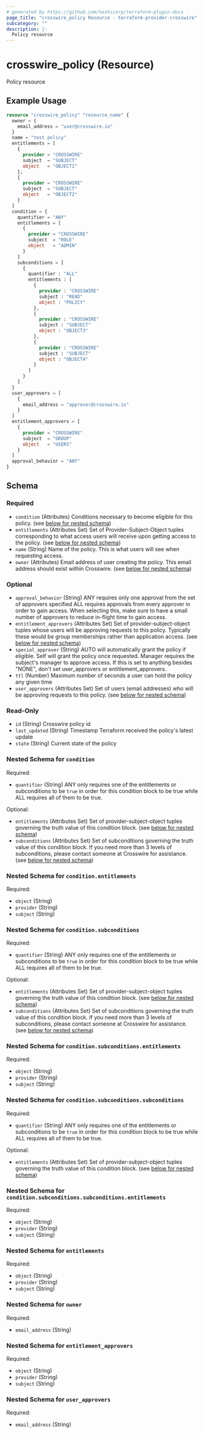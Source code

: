 ```yaml
---
# generated by https://github.com/hashicorp/terraform-plugin-docs
page_title: "crosswire_policy Resource - terraform-provider-crosswire"
subcategory: ""
description: |-
  Policy resource
---
```


# crosswire_policy (Resource)

Policy resource

## Example Usage

```terraform
resource "crosswire_policy" "resource_name" {
  owner = {
    email_address = "user@crosswire.io"
  }
  name = "test policy"
  entitlements = [
    {
      provider = "CROSSWIRE"
      subject  = "SUBJECT"
      object   = "OBJECT1"
    },
    {
      provider = "CROSSWIRE"
      subject  = "SUBJECT"
      object   = "OBJECT2"
    }
  ]
  condition = {
    quantifier = "ANY"
    entitlements = [
      {
        provider = "CROSSWIRE"
        subject  = "ROLE"
        object   = "ADMIN"
      }
    ]
    subconditions = [
      {
        quantifier : "ALL"
        entitlements : [
          {
            provider : "CROSSWIRE"
            subject : "READ"
            object : "POLICY"
          },
          {
            provider : "CROSSWIRE"
            subject : "SUBJECT"
            object : "OBJECT3"
          },
          {
            provider : "CROSSWIRE"
            subject : "SUBJECT"
            object : "OBJECT4"
          }
        ]
      }
    ]
  }
  user_approvers = [
    {
      email_address = "approver@crosswire.io"
    }
  ]
  entitlement_approvers = [
    {
      provider = "CROSSWIRE"
      subject  = "GROUP"
      object   = "USERS"
    }
  ]
  approval_behavior = "ANY"
}
```

<!-- schema generated by tfplugindocs -->
## Schema

### Required

- `condition` (Attributes) Conditions necessary to become eligible for this policy. (see [below for nested schema](#nestedatt--condition))
- `entitlements` (Attributes Set) Set of Provider-Subject-Object tuples corresponding to what access users will receive upon getting access to the policy. (see [below for nested schema](#nestedatt--entitlements))
- `name` (String) Name of the policy. This is what users will see when requesting access.
- `owner` (Attributes) Email address of user creating the policy. This email address should exist within Crosswire. (see [below for nested schema](#nestedatt--owner))

### Optional

- `approval_behavior` (String) ANY requires only one approval from the set of approvers specified
ALL requires approvals from every approver in order to gain access. When selecting this, make sure to have a small number of approvers to reduce in-flight time to gain access.
- `entitlement_approvers` (Attributes Set) Set of provider-subject-object tuples whose users will be approving requests to this policy.
Typically these would be group memberships rather than application access. (see [below for nested schema](#nestedatt--entitlement_approvers))
- `special_approver` (String) AUTO will automatically grant the policy if eligible.
Self will grant the policy once requested.
Manager requires the subject's manager to approve access.
If this is set to anything besides "NONE", don't set user_approvers or entitlement_approvers.
- `ttl` (Number) Maximum number of seconds a user can hold the policy any given time
- `user_approvers` (Attributes Set) Set of users (email addresses) who will be approving requests to this policy. (see [below for nested schema](#nestedatt--user_approvers))

### Read-Only

- `id` (String) Crosswire policy id
- `last_updated` (String) Timestamp Terraform received the policy's latest update
- `state` (String) Current state of the policy

<a id="nestedatt--condition"></a>
### Nested Schema for `condition`

Required:

- `quantifier` (String) ANY only requires one of the entitlements or subconditions to be `true` in order for this condition block to be true while ALL requires all of them to be true.

Optional:

- `entitlements` (Attributes Set) Set of provider-subject-object tuples governing the truth value of this condition block. (see [below for nested schema](#nestedatt--condition--entitlements))
- `subconditions` (Attributes Set) Set of subconditions governing the truth value of this condition block. If you need more than 3 levels of subconditions, please contact someone at Crosswire for assistance. (see [below for nested schema](#nestedatt--condition--subconditions))

<a id="nestedatt--condition--entitlements"></a>
### Nested Schema for `condition.entitlements`

Required:

- `object` (String)
- `provider` (String)
- `subject` (String)


<a id="nestedatt--condition--subconditions"></a>
### Nested Schema for `condition.subconditions`

Required:

- `quantifier` (String) ANY only requires one of the entitlements or subconditions to be `true` in order for this condition block to be true while ALL requires all of them to be true.

Optional:

- `entitlements` (Attributes Set) Set of provider-subject-object tuples governing the truth value of this condition block. (see [below for nested schema](#nestedatt--condition--subconditions--entitlements))
- `subconditions` (Attributes Set) Set of subconditions governing the truth value of this condition block. If you need more than 3 levels of subconditions, please contact someone at Crosswire for assistance. (see [below for nested schema](#nestedatt--condition--subconditions--subconditions))

<a id="nestedatt--condition--subconditions--entitlements"></a>
### Nested Schema for `condition.subconditions.entitlements`

Required:

- `object` (String)
- `provider` (String)
- `subject` (String)


<a id="nestedatt--condition--subconditions--subconditions"></a>
### Nested Schema for `condition.subconditions.subconditions`

Required:

- `quantifier` (String) ANY only requires one of the entitlements or subconditions to be `true` in order for this condition block to be true while ALL requires all of them to be true.

Optional:

- `entitlements` (Attributes Set) Set of provider-subject-object tuples governing the truth value of this condition block. (see [below for nested schema](#nestedatt--condition--subconditions--subconditions--entitlements))

<a id="nestedatt--condition--subconditions--subconditions--entitlements"></a>
### Nested Schema for `condition.subconditions.subconditions.entitlements`

Required:

- `object` (String)
- `provider` (String)
- `subject` (String)





<a id="nestedatt--entitlements"></a>
### Nested Schema for `entitlements`

Required:

- `object` (String)
- `provider` (String)
- `subject` (String)


<a id="nestedatt--owner"></a>
### Nested Schema for `owner`

Required:

- `email_address` (String)


<a id="nestedatt--entitlement_approvers"></a>
### Nested Schema for `entitlement_approvers`

Required:

- `object` (String)
- `provider` (String)
- `subject` (String)


<a id="nestedatt--user_approvers"></a>
### Nested Schema for `user_approvers`

Required:

- `email_address` (String)


